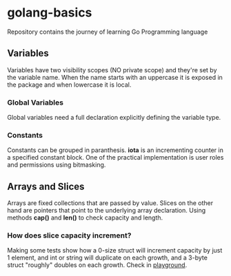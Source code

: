 # golang-basics
Repository contains the journey of learning Go Programming language

## Variables
Variables have two visibility scopes (NO private scope) and they're set by the variable name. When the name starts with an uppercase it is exposed in the package and when lowercase it is local.

### Global Variables
Global variables need a full declaration explicitly defining the variable type.

### Constants
Constants can be grouped in paranthesis. __iota__ is an incrementing counter in a specified constant block. One of the practical implementation is user roles and permissions using bitmasking.

## Arrays and Slices
Arrays are fixed collections that are passed by value. Slices on the other hand are pointers that point to the underlying array declaration. Using methods __cap()__ and __len()__ to check capacity and length.

### How does slice capacity increment?
Making some tests show how a 0-size struct will increment capacity by just 1 element, and int or string will duplicate on each growth, and a 3-byte struct "roughly" doubles on each growth. Check in [playground](https://go.dev/play/p/OKtCFskbp2t).
